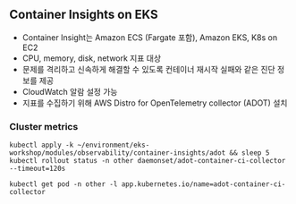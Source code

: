 ## Container Insights on EKS
* Container Insight는 Amazon ECS (Fargate 포함), Amazon EKS, K8s on EC2
* CPU, memory, disk, network 지표 대상
* 문제를 격리하고 신속하게 해결할 수 있도록 컨테이너 재시작 실패와 같은 진단 정보를 제공
* CloudWatch 알람 설정 가능
* 지표를 수집하기 위해 AWS Distro for OpenTelemetry collector (ADOT) 설치

### Cluster metrics
```shell
kubectl apply -k ~/environment/eks-workshop/modules/observability/container-insights/adot && sleep 5
kubectl rollout status -n other daemonset/adot-container-ci-collector --timeout=120s
```
```shell
kubectl get pod -n other -l app.kubernetes.io/name=adot-container-ci-collector
```